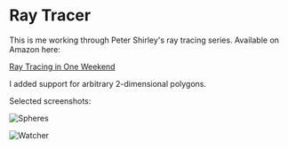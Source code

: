 # Ray Tracer

This is me working through Peter Shirley's ray tracing series. Available on
Amazon here:

[Ray Tracing in One Weekend](http://www.amazon.com/Ray-Tracing-Weekend-Minibooks-Book-ebook/dp/B01B5AODD8/)

I added support for arbitrary 2-dimensional polygons.

Selected screenshots:

![Spheres](https://github.com/jessrenteria/raytracer/screenshots/mirrors.png)

![Watcher](https://github.com/jessrenteria/raytracer/screenshots/watcher_on_the_red_carpet.png)

